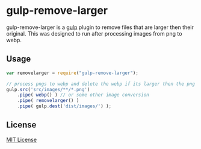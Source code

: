 # gulp-remove-larger

gulp-remove-larger is a [gulp](https://github.com/wearefractal/gulp) plugin to remove files that are larger then their original. This was designed to run after processing images from png to webp.

## Usage

```javascript
var removelarger = require("gulp-remove-larger");

// process pngs to webp and delete the webp if its larger then the png
gulp.src('src/images/**/*.png')
    .pipe( webp() ) // or some other image conversion
    .pipe( removelarger() )
    .pipe( gulp.dest('dist/images/') );
```

## License

[MIT License](http://en.wikipedia.org/wiki/MIT_License)
